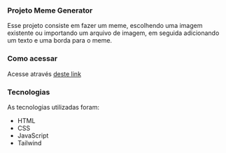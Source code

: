 ### Projeto Meme Generator

Esse projeto consiste em fazer um meme, escolhendo uma imagem existente ou importando um arquivo de imagem, em seguida adicionando um texto e uma borda para o meme.

### Como acessar

Acesse através [deste link]()

### Tecnologias

As tecnologias utilizadas foram:

- HTML
- CSS
- JavaScript
- Tailwind